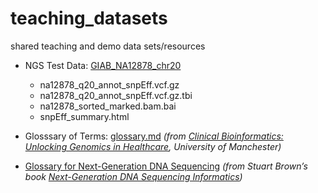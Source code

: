 # teaching_datasets
shared teaching and demo data sets/resources

- NGS Test Data: [GIAB_NA12878_chr20](https://github.com/genomic-medicine-msc-bioinformatics/teaching_datasets/tree/master/GIAB_NA12878_chr20)
    - na12878_q20_annot_snpEff.vcf.gz	 
    - na12878_q20_annot_snpEff.vcf.gz.tbi  
    - na12878_sorted_marked.bam.bai	 
    - snpEff_summary.html	 
    

- Glosssary of Terms: [glossary.md](https://github.com/genomic-medicine-msc-bioinformatics/teaching_datasets/blob/master/glossary.md) *(from [Clinical Bioinformatics: Unlocking Genomics in Healthcare](https://www.futurelearn.com/courses/bioinformatics/), University of Manchester)*

- [Glossary for Next-Generation DNA Sequencing](http://seqinformatics.com/?page_id=32) *(from Stuart Brown’s book [Next-Generation DNA Sequencing Informatics](https://www.amazon.co.uk/Stuart-M-Brown/e/B001H6NZLC/ref=dp_byline_cont_book_1))*
